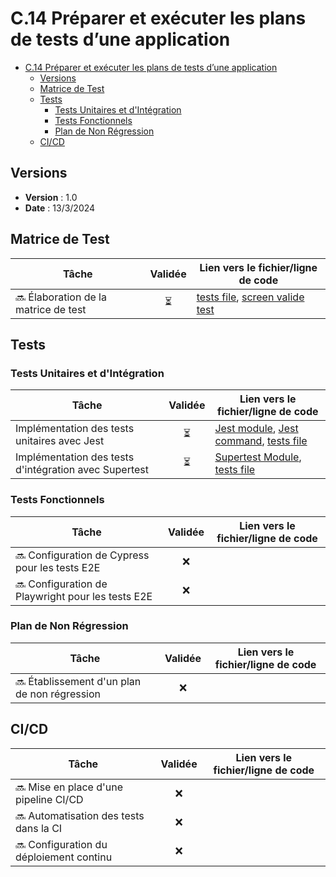 # C.14 Préparer et exécuter les plans de tests d’une application

- [C.14 Préparer et exécuter les plans de tests d’une application](#c14-préparer-et-exécuter-les-plans-de-tests-dune-application)
  - [Versions](#versions)
  - [Matrice de Test](#matrice-de-test)
  - [Tests](#tests)
    - [Tests Unitaires et d'Intégration](#tests-unitaires-et-dintégration)
    - [Tests Fonctionnels](#tests-fonctionnels)
    - [Plan de Non Régression](#plan-de-non-régression)
  - [CI/CD](#cicd)

## Versions

- **Version** : 1.0
- **Date** : 13/3/2024

## Matrice de Test

| Tâche                                 | Validée | Lien vers le fichier/ligne de code |
| ------------------------------------- | :-----: | ---------------------------------- |
| 🔜 Élaboration de la matrice de test |   ⏳    |[tests file](https://github.com/Cynthia-Cyber-Code/NodeJS/blob/0033700a12c50bddef73d765e9df0ab0ff790c23/__test__/app.test.js), [screen valide test](https://github.com/Cynthia-Cyber-Code/NodeJS/blob/0033700a12c50bddef73d765e9df0ab0ff790c23/docs/Screens/Screen%20Test%20validated.png)|

## Tests

### Tests Unitaires et d'Intégration

| Tâche                                                 | Validée | Lien vers le fichier/ligne de code |
| ----------------------------------------------------- | :-----: | ---------------------------------- |
| Implémentation des tests unitaires avec Jest          |   ⏳    |[Jest module](https://github.com/Cynthia-Cyber-Code/NodeJS/blob/0033700a12c50bddef73d765e9df0ab0ff790c23/package.json#L33), [Jest command](https://github.com/Cynthia-Cyber-Code/NodeJS/blob/0033700a12c50bddef73d765e9df0ab0ff790c23/package.json#L8), [tests file](https://github.com/Cynthia-Cyber-Code/NodeJS/blob/0033700a12c50bddef73d765e9df0ab0ff790c23/__test__/app.test.js)|
| Implémentation des tests d'intégration avec Supertest |   ⏳    |[Supertest Module](https://github.com/Cynthia-Cyber-Code/NodeJS/blob/0033700a12c50bddef73d765e9df0ab0ff790c23/package.json#L36), [tests file](https://github.com/Cynthia-Cyber-Code/NodeJS/blob/0033700a12c50bddef73d765e9df0ab0ff790c23/__test__/app.test.js)|

### Tests Fonctionnels

| Tâche                                              | Validée | Lien vers le fichier/ligne de code |
| -------------------------------------------------- | :-----: | ---------------------------------- |
| 🔜 Configuration de Cypress pour les tests E2E    |   ❌    |                                    |
| 🔜 Configuration de Playwright pour les tests E2E |   ❌    |                                    |

### Plan de Non Régression

| Tâche                                         | Validée | Lien vers le fichier/ligne de code |
| --------------------------------------------- | :-----: | ---------------------------------- |
| 🔜 Établissement d'un plan de non régression |   ❌    |                                    |

## CI/CD

| Tâche                                    | Validée | Lien vers le fichier/ligne de code |
| ---------------------------------------- | :-----: | ---------------------------------- |
| 🔜 Mise en place d'une pipeline CI/CD   |   ❌    |                                    |
| 🔜 Automatisation des tests dans la CI  |   ❌    |                                    |
| 🔜 Configuration du déploiement continu |   ❌    |                                    |
